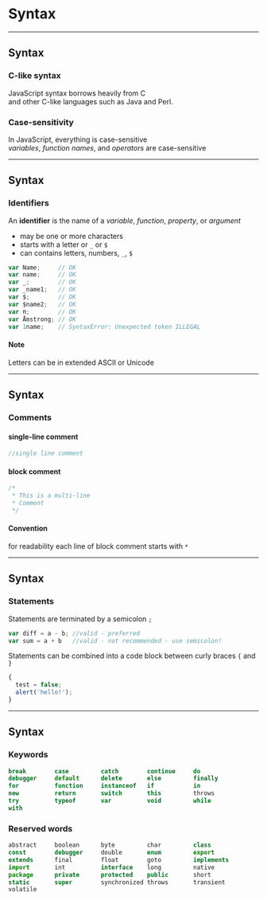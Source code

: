 # Syntax

- - -

## Syntax

### C-like syntax

JavaScript syntax borrows heavily from C  
and other C-like languages such as Java and Perl.

### Case-sensitivity

In JavaScript, everything is case-sensitive  
*variables*, *function names*, and *operators* are case-sensitive

- - - 

## Syntax

### Identifiers

An **identifier** is the name of a *variable*, *function*, *property*, or *argument*

* may be one or more characters
* starts with a letter or `_` or `$`
* can contains letters, numbers, `_`, `$`


```js
var Name;     // OK
var name;     // OK
var _;        // OK
var _name1;   // OK
var $;        // OK
var $name2;   // OK
var π;        // OK
var Åmstrong; // OK
var 1name;    // SyntaxError: Unexpected token ILLEGAL
```

#### Note 
Letters can be in extended ASCII or Unicode

- - -

## Syntax

### Comments

#### single-line comment

```js
//single line comment
```

#### block comment

```js
/*
 * This is a multi-line
 * Comment
 */
```

#### Convention
for readability each line of block comment starts with `*`

- - - 

## Syntax

### Statements

Statements are terminated by a semicolon `;`

```js
var diff = a - b; //valid - preferred
var sum = a + b   //valid - not recommended - use semicolon!
```

Statements can be combined into a code block between curly braces `{` and `}`

```js
{
  test = false;
  alert('hello!');
}
```

- - - 

## Syntax

### Keywords

```js
break        case         catch        continue     do          
debugger     default      delete       else         finally     
for          function     instanceof   if           in          
new          return       switch       this         throws      
try          typeof       var          void         while       
with
```

### Reserved words

```js
abstract     boolean      byte         char         class       
const        debugger     double       enum         export      
extends      final        float        goto         implements  
import       int          interface    long         native      
package      private      protected    public       short       
static       super        synchronized throws       transient   
volatile
```

